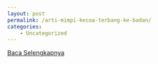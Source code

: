 ```yaml
---
layout: post
permalink: /arti-mimpi-kecoa-terbang-ke-badan/
categories:
    - Uncategorized
---
```


[Baca Selengkapnya](/06)